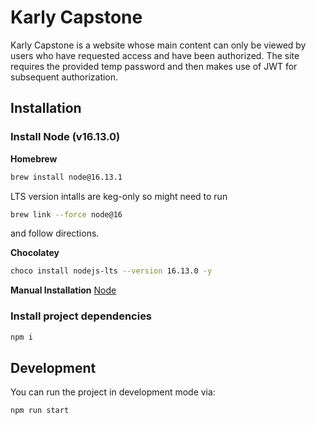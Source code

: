 # Karly Capstone

Karly Capstone is a website whose main content can only be viewed by users who have requested access and have been authorized. The site requires the provided temp password and then makes use of JWT for subsequent authorization.

## Installation

### Install Node (v16.13.0) 

**Homebrew**

```bash
brew install node@16.13.1
```

LTS version intalls are keg-only so might need to run
```bash
brew link --force node@16
```
and follow directions.

**Chocolatey**

```bash
choco install nodejs-lts --version 16.13.0 -y
```

**Manual Installation**
[Node](https://nodejs.org/ko/blog/release/v16.13.0/)

### Install project dependencies
```bash
npm i
```

## Development

You can run the project in development mode via:
```bash
npm run start
```
